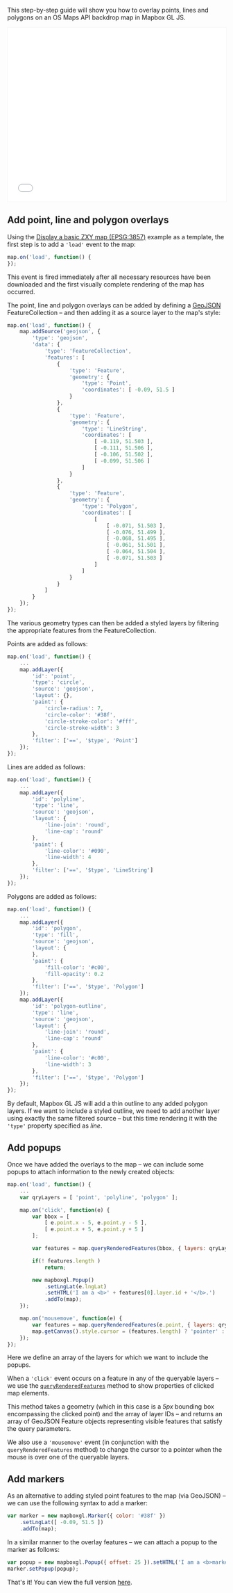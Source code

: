 This step-by-step guide will show you how to overlay points, lines and polygons on an OS Maps API backdrop map in Mapbox GL JS.

<p><iframe style="width:100%;height:400px;max-width:1200px;border:1px solid #f5f5f5;" src="/public/os-data-hub-tutorials/dist/quick-start/mapbox-gl-js-adding-overlays.php"></iframe></p>

## Add point, line and polygon overlays

Using the [Display a basic ZXY map (EPSG:3857)](https://labs.os.uk/public/os-data-hub-examples/os-maps-api/zxy-3857-basic-map) example as a template, the first step is to add a `'load'` event to the map:

```js
map.on('load', function() {
});
```

This event is fired immediately after all necessary resources have been downloaded and the first visually complete rendering of the map has occurred.

The point, line and polygon overlays can be added by defining a [GeoJSON](https://geojson.org/) FeatureCollection &ndash; and then adding it as a source layer to the map's style:

```js
map.on('load', function() {
    map.addSource('geojson', {
        'type': 'geojson',
        'data': {
            'type': 'FeatureCollection',
            'features': [
                {
                    'type': 'Feature',
                    'geometry': {
                        'type': 'Point',
                        'coordinates': [ -0.09, 51.5 ]
                    }
                },
                {
                    'type': 'Feature',
                    'geometry': {
                        'type': 'LineString',
                        'coordinates': [
                            [ -0.119, 51.503 ],
                            [ -0.111, 51.506 ],
                            [ -0.106, 51.502 ],
                            [ -0.099, 51.506 ]
                        ]
                    }
                },
                {
                    'type': 'Feature',
                    'geometry': {
                        'type': 'Polygon',
                        'coordinates': [
                            [
                                [ -0.071, 51.503 ],
                                [ -0.076, 51.499 ],
                                [ -0.068, 51.495 ],
                                [ -0.061, 51.501 ],
                                [ -0.064, 51.504 ],
                                [ -0.071, 51.503 ]
                            ]
                        ]
                    }
                }
            ]
        }
    });
});
```

The various geometry types can then be added a styled layers by filtering the appropriate features from the FeatureCollection.

Points are added as follows: 

```js
map.on('load', function() {
    ...
    map.addLayer({
        'id': 'point',
        'type': 'circle',
        'source': 'geojson',
        'layout': {},
        'paint': {
            'circle-radius': 7,
            'circle-color': '#38f',
            'circle-stroke-color': '#fff',
            'circle-stroke-width': 3
        },
        'filter': ['==', '$type', 'Point']
    });
});
```

Lines are added as follows:

```js
map.on('load', function() {
    ...
    map.addLayer({
        'id': 'polyline',
        'type': 'line',
        'source': 'geojson',
        'layout': {
            'line-join': 'round',
            'line-cap': 'round'
        },
        'paint': {
            'line-color': '#090',
            'line-width': 4
        },
        'filter': ['==', '$type', 'LineString']
    });
});
```

Polygons are added as follows:

```js
map.on('load', function() {
    ...
    map.addLayer({
        'id': 'polygon',
        'type': 'fill',
        'source': 'geojson',
        'layout': {
        },
        'paint': {
            'fill-color': '#c00',
            'fill-opacity': 0.2
        },
        'filter': ['==', '$type', 'Polygon']
    });
    map.addLayer({
        'id': 'polygon-outline',
        'type': 'line',
        'source': 'geojson',
        'layout': {
            'line-join': 'round',
            'line-cap': 'round'
        },
        'paint': {
            'line-color': '#c00',
            'line-width': 3
        },
        'filter': ['==', '$type', 'Polygon']
    });
});
```

By default, Mapbox GL JS will add a thin outline to any added polygon layers. If we want to include a styled outline, we need to add another layer using exactly the same filtered source &ndash; but this time rendering it with the `'type'` property specified as *line*.

## Add popups

Once we have added the overlays to the map &ndash; we can include some popups to attach information to the newly created objects:

```js
map.on('load', function() {
    ...
    var qryLayers = [ 'point', 'polyline', 'polygon' ];

    map.on('click', function(e) {
        var bbox = [
            [ e.point.x - 5, e.point.y - 5 ],
            [ e.point.x + 5, e.point.y + 5 ]
        ];

        var features = map.queryRenderedFeatures(bbox, { layers: qryLayers });

        if(! features.length )
            return;

        new mapboxgl.Popup()
            .setLngLat(e.lngLat)
            .setHTML('I am a <b>' + features[0].layer.id + '</b>.')
            .addTo(map);
    });

    map.on('mousemove', function(e) {
        var features = map.queryRenderedFeatures(e.point, { layers: qryLayers });
        map.getCanvas().style.cursor = (features.length) ? 'pointer' : '';
    });
});
```

Here we define an array of the layers for which we want to include the popups.

When a `'click'` event occurs on a feature in any of the queryable layers &ndash; we use the  [`queryRenderedFeatures`](https://docs.mapbox.com/mapbox-gl-js/api/#map#queryrenderedfeatures) method to show properties of clicked map elements.

This method takes a geometry (which in this case is a *5px* bounding box encompassing the clicked point) and the array of layer IDs &ndash; and returns an array of GeoJSON Feature objects representing visible features that satisfy the query parameters.

We also use a `'mousemove'` event (in conjunction with the `queryRenderedFeatures` method) to change the cursor to a pointer when the mouse is over one of the queryable layers.

## Add markers

As an alternative to adding styled point features to the map (via GeoJSON) &ndash; we can use the following syntax to add a marker:

```js
var marker = new mapboxgl.Marker({ color: '#38f' })
    .setLngLat([ -0.09, 51.5 ])
    .addTo(map);
```

In a similar manner to the overlay features &ndash; we can attach a popup to the marker as follows:

```js
var popup = new mapboxgl.Popup({ offset: 25 }).setHTML('I am a <b>marker</b>.');
marker.setPopup(popup);
```

That's it! You can view the full version [here](/public/os-data-hub-tutorials/dist/quick-start/mapbox-gl-js-adding-overlays.php).
